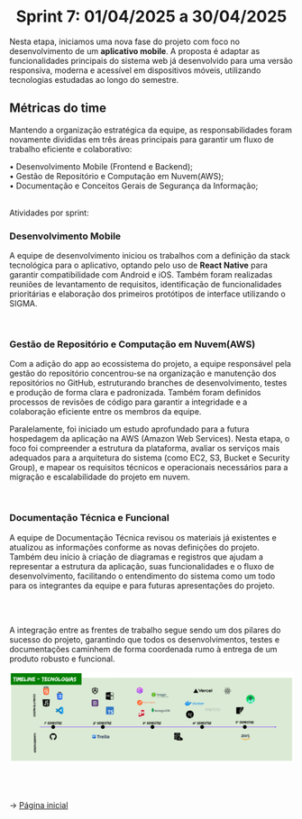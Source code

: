 
<span id="topo">

<h1 align="center">Sprint 7: 01/04/2025 a 30/04/2025</h1>

Nesta etapa, iniciamos uma nova fase do projeto com foco no desenvolvimento de um **aplicativo mobile**. A proposta é adaptar as funcionalidades principais do sistema web já desenvolvido para uma versão responsiva, moderna e acessível em dispositivos móveis, utilizando tecnologias estudadas ao longo do semestre.

<span id="metricas">

## Métricas do time
Mantendo a organização estratégica da equipe, as responsabilidades foram novamente divididas em três áreas principais para garantir um fluxo de trabalho eficiente e colaborativo:

• Desenvolvimento Mobile (Frontend e Backend);
<br>
• Gestão de Repositório e Computação em Nuvem(AWS);
<br>
• Documentação e Conceitos Gerais de Segurança da Informação;
<br>
<br>

Atividades por sprint:
<br>

### Desenvolvimento Mobile
A equipe de desenvolvimento iniciou os trabalhos com a definição da stack tecnológica para o aplicativo, optando pelo uso de **React Native** para garantir compatibilidade com Android e iOS. Também foram realizadas reuniões de levantamento de requisitos, identificação de funcionalidades prioritárias e elaboração dos primeiros protótipos de interface utilizando o SIGMA.

<br>

### Gestão de Repositório e Computação em Nuvem(AWS)
Com a adição do app ao ecossistema do projeto, a equipe responsável pela gestão do repositório concentrou-se na organização e manutenção dos repositórios no GitHub, estruturando branches de desenvolvimento, testes e produção de forma clara e padronizada. Também foram definidos processos de revisões de código para garantir a integridade e a colaboração eficiente entre os membros da equipe.

Paralelamente, foi iniciado um estudo aprofundado para a futura hospedagem da aplicação na AWS (Amazon Web Services). Nesta etapa, o foco foi compreender a estrutura da plataforma, avaliar os serviços mais adequados para a arquitetura do sistema (como EC2, S3, Bucket e Security Group), e mapear os requisitos técnicos e operacionais necessários para a migração e escalabilidade do projeto em nuvem.

<br>

### Documentação Técnica e Funcional
A equipe de Documentação Técnica revisou os materiais já existentes e atualizou as informações conforme as novas definições do projeto. Também deu início à criação de diagramas e registros que ajudam a representar a estrutura da aplicação, suas funcionalidades e o fluxo de desenvolvimento, facilitando o entendimento do sistema como um todo para os integrantes da equipe e para futuras apresentações do projeto.

<br>
<br>

A integração entre as frentes de trabalho segue sendo um dos pilares do sucesso do projeto, garantindo que todos os desenvolvimentos, testes e documentações caminhem de forma coordenada rumo à entrega de um produto robusto e funcional.

<div align="center">

![Timeline](https://github.com/marcusvsbarros/docEcoVoucher2025/blob/main/Timeline%20atualizada.png)
</div>

<br>
<br>

→ [Página inicial](https://github.com/marcusvsbarros/readMeTest/blob/main/README.md)
